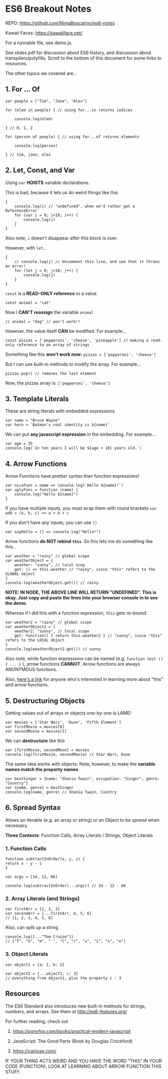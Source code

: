 # ES6 Breakout Notes

REPO: https://github.com/NimaBoscarino/es6-notes

Kawaii Faces: https://kawaiiface.net/

For a runnable file, see demo.js.

See slides.pdf for discussion about ES6 history, and discussion about transpilers/polyfills. Scroll to the bottom of this document for some links to resources.

The other topics we covered are...

## 1. For ... Of

    var people = ["Tim", "Jane", "Alex"]
   
    for (elem in people) { // using for...in returns indices
    
	    console.log(elem)
    
    } // 0, 1, 2
    
    for (person of people) { // using for...of returns elements
    
	    console.log(person)
    
    } // tim, jane, alex

## 2. Let, Const, and Var

Using `var` **HOISTS** variable declarations.

This is bad, because it lets us do weird things like this

	{
	    console.log(i) // "undefined", when we'd rather get a ReferenceError
	    for (var i = 0; i<10; i++) {
		    console.log(i)
	    }
	}

Also note, `i` doesn't disappear after this block is over.

However, with `let`...

    {
	    // console.log(j) // Uncomment this line, and see that it throws an error!
	    for (let j = 0; j<10; j++) {
		    console.log(j)
	    }
    }

`const` is a **READ-ONLY reference** to a value.

`const animal = "cat"`

Now I **CAN'T reassign** the variable `animal`

`// animal = "dog" // won't work!!`

However, the value itself **CAN** be modified. For example...

`const pizzas = ['pepperoni', 'cheese', 'pineapple'] // making a read-only reference to an array of strings`

Something like this **won't work now:** `pizzas = ['pepperoni', 'cheese']`

But I can use built-in methods to modify the array. For example...

`pizzas.pop() // removes the last element`

Now, the pizzas array is: `['pepperoni', 'cheese']`

## 3. Template Literals

These are string literals with embedded expressions

    var name = "Bruce Wayne"
    var hero = `Batman's real identity is ${name}`

We can put **any javascript expression** in the embedding. For example...

    var age = 35
    console.log(`In ten years I will be ${age + 10} years old.`)

## 4. Arrow Functions

Arrow Functions have prettier syntax than function expressions!

    var niceFunc = name => console.log(`Hello ${name}!`)
    var uglyFunc = function (name) {
	    console.log("Hello ${name}")
    }  

If you have multiple inputs, you must wrap them with round brackets
`var add = (a, b, c) => a + b + c`

If you don't have any inputs, you can use `()`

`var sayHello = () => console.log("Hello!")`

 Arrow functions **do NOT rebind `this`**. So this lets me do something like this...

    var weather = "rainy" // global scope
    var weatherObject = {
	    weather: "sunny", // local scop
	    get: () => this.weather // "rainy", since "this" refers to the GLOBAL object
    }
    console.log(weatherObject.get()) // rainy
**NOTE: IN NODE, THE ABOVE LINE WILL RETURN "UNDEFINED". This is okay. Just copy and paste the lines into your browser console in to see the demo.**

  

Whereas if I did this with a function expression, `this` gets re-bound.

    var weather2 = "rainy" // global scope
    var weatherObject2 = {
	    weather2: "sunny", // local scope
	    get: function() { return this.weather2 } // "sunny", since "this" refers to the LOCAL object
    }
    console.log(weatherObject2.get()) // sunny

Also note, while function expressions can be named (e.g. `function test () { ... }` ), arrow functions **CANNOT**. Arrow functions are always ANONYMOUS functions.

Also, [here's a link](https://hackernoon.com/javascript-es6-arrow-functions-and-lexical-this-f2a3e2a5e8c4) for anyone who's interested in learning more about "this" and arrow functions.  

## 5. Destructuring Objects

Getting values out of arrays or objects one-by-one is LAME!

    var movies = ['Star Wars', 'Dune', 'Fifth Element']
    var firstMovie = movies[0]
    var secondMovie = movies[1]

We can **destructure** like this

    var [firstMovie, secondMove] = movies
    console.log(firstMovie, secondMovie) // Star Wars, Dune

The same idea works with objects. Note, however, to make the **variable names match the property names**.

    var bestSinger = {name: "Shania Twain", occupation: "Singer", genre: "Country"}
    var {name, genre} = bestSinger
    console.log(name, genre) // Shania Twain, Country

## 6. Spread Syntax

Allows an iterable (e.g. an array or string) or an Object to be *spread* when necessary.

**Three Contexts**: Function Calls, Array Literals / Strings, Object Literals

### 1. Function Calls

    function subtractInOrder(x, y, z) {
    return x - y - z
    }
    
    var args = [34, 12, 66]

    console.log(subtractInOrder(...args)) // 34 - 12 - 66

### 2. Array Literals (and Strings)  

    var firstArr = [1, 2, 3]
    var secondArr = [...firstArr, 4, 5, 6]
    // [1, 2, 3, 4, 5, 6]

Also, can split up a string

    console.log([..."Tom Cruise"])
    // ["T", "o", "m", " ", "C", "r", "u", "i", "s", "e"]

### 3. Object Literals

    var object1 = {a: 1, b: 2}
    
    var object2 = {...object1, c: 3}
    // everything from object1, plus the property c : 3
   
## Resources

The ES6 Standard also introduces new built-in methods for strings, numbers, and arrays. See them at http://es6-features.org/

For further reading, check out

1. https://ponyfoo.com/books/practical-modern-javascript

2. JavaScript: The Good Parts (Book by Douglas Crockford)

3. https://caniuse.com/




IF YOUR THING ACTS WEIRD AND YOU HAVE THE WORD "THIS" IN YOUR CODE (FUNCTION), LOOK AT LEARNING ABOUT ARROW FUNCTION THIS STUFF.